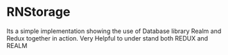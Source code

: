 # RNStorage

Its a simple implementation showing the use of Database library Realm and Redux together in action. Very Helpful to under stand both REDUX and REALM
